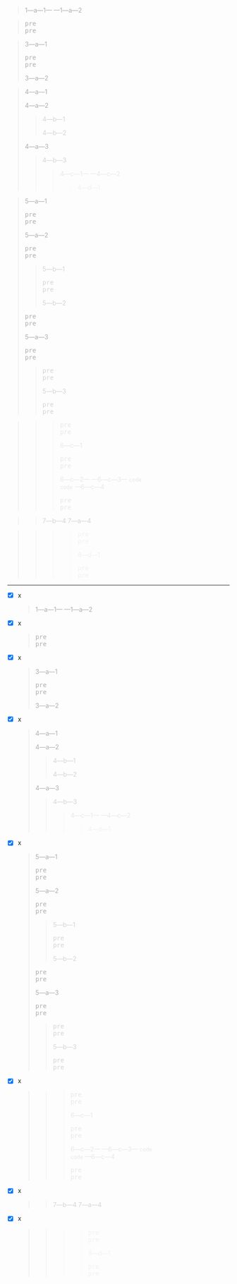 ﻿<!--prettier-ignore-start-->

> 1—a—1—
> —1—a—2

> <pre font-size:=6pt padding:=0 border:=none>
> pre<br/>pre
> </pre>

> 3—a—1
> <pre font-size:=6pt padding:=0 border:=none>
> pre<br/>pre
> </pre>
> 3—a—2

> 4—a—1
>
> 4—a—2
>
> > 4—b—1
> >
> > 4—b—2
>
> 4—a—3
>
> > 4—b—3
> >
> > > 4—c—1—
> > > —4—c—2
> > > > 4—d—1

> 5—a—1
> <pre font-size:=6pt padding:=0 border:=none>
> pre<br/>pre
> </pre>
> 5—a—2
> <pre font-size:=6pt padding:=0 border:=none>
> pre<br/>pre
> </pre>
> > 5—b—1
> > <pre font-size:=6pt padding:=0 border:=none>
> > pre<br/>pre
> > </pre>
> > 5—b—2
> <pre font-size:=6pt padding:=0 border:=none>
> pre<br/>pre
> </pre>
> 5—a—3
> <pre font-size:=6pt padding:=0 border:=none>
> pre<br/>pre
> </pre>
> > <pre font-size:=6pt padding:=0 border:=none>
> > pre<br/>pre
> > </pre>
> > 5—b—3
> > <pre font-size:=6pt padding:=0 border:=none>
> > pre<br/>pre
> > </pre>

> > > <pre font-size:=6pt padding:=0 border:=none>
> > > pre<br/>pre
> > > </pre>
> > > 6—c—1
> > > <pre font-size:=6pt padding:=0 border:=none>
> > > pre<br/>pre
> > > </pre>
> > > 6—c—2—
> > > —6—c—3— <code font-size:=6pt padding:=0 border:=none>code
> > > code</code> —6—c—4
> > > <pre font-size:=6pt padding:=0 border:=none>
> > > pre<br/>pre
> > > </pre>

> > 7—b—4
> 7—a—4

> > > > <pre font-size:=6pt padding:=0 border:=none>
> > > > pre<br/>pre
> > > > </pre>
> > > > 8—d—1
> > > > <pre font-size:=6pt padding:=0 border:=none>
> > > > pre<br/>pre
> > > > </pre>

---

- [x] x

  > 1—a—1—
  > —1—a—2

- [x] x

  > <pre font-size:=6pt padding:=0 border:=none>
  > pre<br/>pre
  > </pre>

- [x] x

  > 3—a—1
  > <pre font-size:=6pt padding:=0 border:=none>
  > pre<br/>pre
  > </pre>
  > 3—a—2

- [x] x

  > 4—a—1
  >
  > 4—a—2
  >
  > > 4—b—1
  > >
  > > 4—b—2
  >
  > 4—a—3
  >
  > > 4—b—3
  > >
  > > > 4—c—1—
  > > > —4—c—2
  > > > > 4—d—1

- [x] x

  > 5—a—1
  > <pre font-size:=6pt padding:=0 border:=none>
  > pre<br/>pre
  > </pre>
  > 5—a—2
  > <pre font-size:=6pt padding:=0 border:=none>
  > pre<br/>pre
  > </pre>
  > > 5—b—1
  > > <pre font-size:=6pt padding:=0 border:=none>
  > > pre<br/>pre
  > > </pre>
  > > 5—b—2
  > <pre font-size:=6pt padding:=0 border:=none>
  > pre<br/>pre
  > </pre>
  > 5—a—3
  > <pre font-size:=6pt padding:=0 border:=none>
  > pre<br/>pre
  > </pre>
  > > <pre font-size:=6pt padding:=0 border:=none>
  > > pre<br/>pre
  > > </pre>
  > > 5—b—3
  > > <pre font-size:=6pt padding:=0 border:=none>
  > > pre<br/>pre
  > > </pre>

- [x] x

  > > > <pre font-size:=6pt padding:=0 border:=none>
  > > > pre<br/>pre
  > > > </pre>
  > > > 6—c—1
  > > > <pre font-size:=6pt padding:=0 border:=none>
  > > > pre<br/>pre
  > > > </pre>
  > > > 6—c—2—
  > > > —6—c—3— <code font-size:=6pt padding:=0 border:=none>code
  > > > code</code> —6—c—4
  > > > <pre font-size:=6pt padding:=0 border:=none>
  > > > pre<br/>pre
  > > > </pre>

- [x] x

  > > 7—b—4
  > 7—a—4

- [x] x

  > > > > <pre font-size:=6pt padding:=0 border:=none>
  > > > > pre<br/>pre
  > > > > </pre>
  > > > > 8—d—1
  > > > > <pre font-size:=6pt padding:=0 border:=none>
  > > > > pre<br/>pre
  > > > > </pre>

<!--prettier-ignore-end-->

<style>
@media screen {
  blockquote:hover > blockquote:hover {
    opacity: 1;
  }

  blockquote:not(:hover),
  /* :not(:hover) + :not(:hover), */
  /* blockquote:hover blockquote:hover, */
  blockquote:hover :not(:hover) {
		opacity: 0.5;
	}
}
</style>
